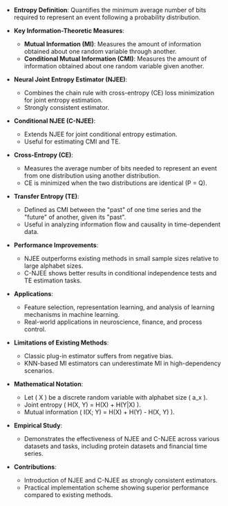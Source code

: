 - **Entropy Definition**: Quantifies the minimum average number of bits required to represent an event following a probability distribution.
  
- **Key Information-Theoretic Measures**: 
  - **Mutual Information (MI)**: Measures the amount of information obtained about one random variable through another.
  - **Conditional Mutual Information (CMI)**: Measures the amount of information obtained about one random variable given another.

- **Neural Joint Entropy Estimator (NJEE)**: 
  - Combines the chain rule with cross-entropy (CE) loss minimization for joint entropy estimation.
  - Strongly consistent estimator.

- **Conditional NJEE (C-NJEE)**: 
  - Extends NJEE for joint conditional entropy estimation.
  - Useful for estimating CMI and TE.

- **Cross-Entropy (CE)**: 
  - Measures the average number of bits needed to represent an event from one distribution using another distribution.
  - CE is minimized when the two distributions are identical (P = Q).

- **Transfer Entropy (TE)**: 
  - Defined as CMI between the "past" of one time series and the "future" of another, given its "past".
  - Useful in analyzing information flow and causality in time-dependent data.

- **Performance Improvements**: 
  - NJEE outperforms existing methods in small sample sizes relative to large alphabet sizes.
  - C-NJEE shows better results in conditional independence tests and TE estimation tasks.

- **Applications**: 
  - Feature selection, representation learning, and analysis of learning mechanisms in machine learning.
  - Real-world applications in neuroscience, finance, and process control.

- **Limitations of Existing Methods**: 
  - Classic plug-in estimator suffers from negative bias.
  - KNN-based MI estimators can underestimate MI in high-dependency scenarios.

- **Mathematical Notation**: 
  - Let \( X \) be a discrete random variable with alphabet size \( a_x \).
  - Joint entropy \( H(X, Y) = H(X) + H(Y|X) \).
  - Mutual information \( I(X; Y) = H(X) + H(Y) - H(X, Y) \).

- **Empirical Study**: 
  - Demonstrates the effectiveness of NJEE and C-NJEE across various datasets and tasks, including protein datasets and financial time series.

- **Contributions**: 
  - Introduction of NJEE and C-NJEE as strongly consistent estimators.
  - Practical implementation scheme showing superior performance compared to existing methods.